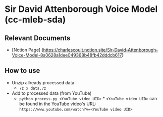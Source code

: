 # Sir David Attenborough Voice Model (cc-mleb-sda)

## Relevant Documents
* [Notion Page] (https://charlescoult.notion.site/Sir-David-Attenborough-Voice-Model-8a0628a1dee049368b48fb42dddcb617)

## How to use
* Unzip allready processed data
  * `7z x data.7z`
* Add to processed data (from YouTube)
  * `python process.py <YouTube video UID>`
		* `<YouTube video UID>` can be found in the YouTube video's URL: `https://www.youtube.com/watch?v=<YouTube video UID>`
